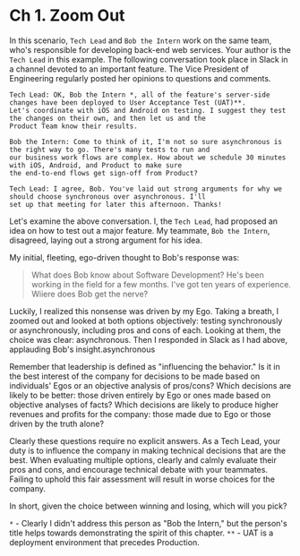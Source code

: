 # Ch 1. Zoom Out

In this scenario, `Tech Lead` and `Bob the Intern` work on the same team, who's responsible for developing back-end web
services. Your author is the `Tech Lead` in this example. The following conversation took place in Slack in a channel
devoted to an important feature. The Vice President of Engineering regularly posted her opinions to questions and comments.

```
Tech Lead: OK, Bob the Intern *, all of the feature's server-side changes have been deployed to User Acceptance Test (UAT)**.
Let's coordinate with iOS and Android on testing. I suggest they test the changes on their own, and then let us and the
Product Team know their results.

Bob the Intern: Come to think of it, I'm not so sure asynchronous is the right way to go. There's many tests to run and
our business work flows are complex. How about we schedule 30 minutes with iOS, Android, and Product to make sure
the end-to-end flows get sign-off from Product?

Tech Lead: I agree, Bob. You've laid out strong arguments for why we should choose synchronous over asynchronous. I'll
set up that meeting for later this afternoon. Thanks!
```

Let's examine the above conversation. I, the `Tech Lead`, had proposed an idea on how to test out a major feature. My
teammate, `Bob the Intern`, disagreed, laying out a strong argument for his idea.

My initial, fleeting, ego-driven thought to Bob's response was:

> What does Bob know about Software Development? He's been working in the field for a few months. I've got
> ten years of experience. Wiiere does Bob get the nerve?

Luckily, I realized this nonsense was driven by my Ego. Taking a breath, I zoomed out and looked at both options
objectively: testing synchronously or asynchronously, including pros and cons of each. Looking at them, the choice was
clear: asynchronous. Then I responded in Slack as I had above, applauding Bob's insight.asynchronous

Remember that leadership is defined as "influencing the behavior." Is it in the best interest of the company for
decisions to be made based on individuals' Egos or an objective analysis of pros/cons? Which decisions are likely to be
better: those driven entirely by Ego or ones made based on objective analyses of facts? Which decisions are likely
to produce higher revenues and profits for the company: those made due to Ego or those driven by the truth alone?

Clearly these questions require no explicit answers. As a Tech Lead, your duty is to influence the company in making
technical decisions that are the best. When evaluating multiple options, clearly and calmly evaluate their pros and cons,
and encourage technical debate with your teammates. Failing to uphold this fair assessment will result in worse choices
for the company.

In short, given the choice between winning and losing, which will you pick?

`*`  - Clearly I didn't address this person as "Bob the Intern," but the person's title helps towards demonstrating
 the spirit of this chapter.
`**` - UAT is a deployment environment that precedes Production.